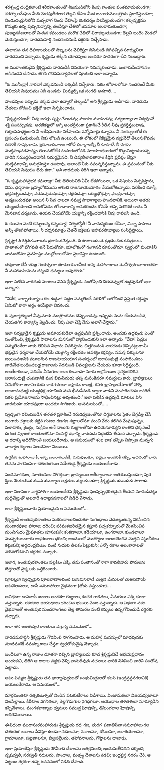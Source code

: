 ﻿శరశ్చంద్ర చంద్రికలాంటి శరీరకాంతులతో శిఖముడిలోని కెంపు కాంతుల పంతమాడుతుండగా; శరత్కాలమేఘం మీది మెరపుతీగలాగ తెల్లని దేహం మీద బంగారుమొలత్రాడు ప్రకాశిస్తుండగా; నిండుచంద్రునిలోని మచ్చలాగ నిండు దేహంపై జింకచర్మం విలసిల్లుతుండగా; కల్పవృక్షము కొమ్మకు ఉన్న పుష్పగుచ్ఛాన్ని తలపిస్తూ చేతిలో జపమాల అలరారుతుండగా; పుణ్యనదీజలాలతో నిండిన కమండలం మరొక చేతిలో విరాజిల్లుతుండగా; తెల్లని జందెం మెడలో మెరుస్తుండగా; నారదమహర్షి నందనందనుడి దగ్గరకు విచ్చేసాడు. 

ఈలాగున తన దేహకాంతులతో దిక్కులను వెలిగిస్తూ దివినుండి దిగివచ్చిన సూర్యునిలా నారదముని వచ్చాడు. కృష్ణుడు తక్కిన యాదవులు అందరూ సాదరంగా లేచి నిలబడ్డారు. 

ఆ మురాంతకుడైన శ్రీకృష్ణుడు నారదుడికి వినయంగా నమస్కరించాడు. బంగారుసింహాసనం ఆసీనుడిని చేసాడు. తగిన గౌరవమర్యాదలతో పూజించి ఇలా అన్నాడు. 

"ఓ మునీంద్రా! నారదా! ఎక్కడనుండి ఇక్కడికి విచ్చేశారు. సకల లోకాలలోనూ సంచరించే మీకు తెలియని విషయము ఏదీ ఉండదు. మిమ్మల్ని ఒక సంగతి అడగాలి.... 

పాండవులు ఇప్పుడు ఎక్కడ ఎలా ఉన్నారో తెల్పండి” అని శ్రీకృష్ణుడు అడిగాడు. నారదుడు చేతులు జోడించి భక్తితో ఇలా విన్నవించాడు. 

“శ్రీకృష్ణభగవాన్! నీవు జగత్తు సృష్టించేవాడవు; మాయా మయుడవు; సర్వకార్యాలూ నిర్వర్తించే శక్తి సంపన్నుడవు. అరణికఱ్ఱలో అగ్ని అంతర్లీనంగా ప్రకాశించే రీతిన నీవు ప్రవర్తిస్తుంటావు. గుర్తింపసాధ్యంకాని నీ అశేషమాయా విశేషాలను ఎన్నోమార్లు కన్నాను. నీ సంకల్పంతోటే ఈ ప్రపంచం పుడుతుంది. నీకు లోబడి ఉంటుంది. ఈ లోకంలో నీకిష్టమైన వస్తువేదో తెలుసుకోవడం ఎవరికీ సాధ్యంకాదు. ప్రమాణమూలంగాతోచే పదార్థాలన్నీ నీ రూపాలే. నీ రూపం ముక్తిసాధనరహస్యం తెలుసుకోలేక సంసారంలోపడి మాయాంధకారంలో కొట్టుమిట్టాడుతున్న వారిని సముద్ధరించడానికి సమర్థమైనది. నీ దివ్యలీలావతారాల కీర్తిని ప్రదీప్తం జేస్తూ ముక్తిమార్గాన్ని అనుగ్రహిస్తూ ఉంటావు. అలాంటి నీకు నమస్కరిస్తున్నాను. ఈ ప్రపంచంలో నీకు తెలియని విషయం లేదు కదా.” అని నారదుడు తిరిగి ఇలా అన్నాడు. 

“ఓ కృష్ణమహాప్రభు! కమలాక్షా! నీకు తెలియనిది ఏమీ లేకపోయినా, ఒక విషయం విన్నవిస్తాను, విను. ధర్మరాజు బ్రహ్మలోకమును ఆశించి రాజసూయయాగం చేయబోతున్నాడు. పరికించి చూస్తే, భక్తవత్సలుడవూ; పరమపురుషుడవూ; రక్షకుడవూ; యజ్ఞభోక్తవూ; ఫలప్రదాతవూ; ఆత్మబంధుడవూ అయిన నీ సేవ చాలదా సమస్త సౌభాగ్యాలు పొందటానికి. అయినా అతడు యజ్ఞంచేయాలని అనుకోవడం లోకాచారాన్ని అనుకరించం కోసమే తప్ప మరొకటి కాదు. నీ మేనబావ ధర్మజుడు. ఆయన చేయబోయే యజ్ఞాన్ని రక్షించడానికి నీవు రావలసి ఉంది. 

ఓ కలువల వంటి కన్నులున్న కన్నయ్యా! విశ్వజ్యోతీ! నీ నామస్మరణం చేసినా, విన్నా పాపాలు అన్నీ తొలగిపోతాయి. నీ దర్శనమాత్రం చేతనే భక్తలకు ఇహపరసౌఖ్యాలు సంసిద్ధిస్తాయి. 

శ్రీకృష్ణా! నీ కీర్తిదిగంతాలను ప్రకాశింపచేస్తుంది. నీ పాదాలనుండి ప్రభవించిన పవిత్రజలం పాతాళంలో భోగవతి అనే పేరుతోనూ, భూలోకంలో గంగానదీ రూపంతోనూ, స్వర్గంలో మందాకినీ నామంతోనూ ప్రవహిస్తూ ముల్లోకాలలోనూ ప్రకాశిస్తూ ఉంటుంది. 

ధర్మరాజు చేసే యజ్ఞ సందర్భంగా భూమండలంమీద ఉన్న మహారాజులు మునీశ్వరులూ అందరూ నీ మహామహిమను దర్శించి ధన్యులు అవుతారు.” 

ఇలా పలికిన నారదుడి మాటలు వినిన శ్రీకృష్ణుడు సంతోషించి చిరునవ్వుతో ఉద్ధవుడితో ఇలా అన్నాడు... 

“వివేక, వాక్చాతుర్యాలు కల ఉద్ధవా! పెద్దల సమ్మతించే సరళిలో ఆలోచించి ప్రస్తుత కర్తవ్యం ఏమిటో బాగా అర్థం అయ్యేలా వివరించు. 

ఓ పుణ్యాత్ముడా! నీవు మాకు మంత్రాంగము చెప్పువాడవు. ఇప్పుడు మనం చేయవలసిన, చేయతగిన కార్యాన్ని వెల్లడించు. నీవు ఎలా చెప్తే నేను అలాగే చేస్తాను.” 

ఇలా సర్వజ్ఞుడైన కృష్ణుడు అమాయకుడిలా ఉద్ధవుడిని ప్రశ్నించాడు. అందుకు ఉద్ధవుడు ఎంతో సంతోషించి, శ్రీకృష్ణుడి పాదాలను మనసులో ధ్యానించుకుని ఇలా అన్నాడు. “దేవా! పెద్దలు సమ్మతించేలా నాకు తెలిసిన విధానం వివరిస్తాను. చిత్తగించండి నారదుడు చెప్పినట్లుగా మీ భక్తుడైన ధర్మరాజు చేయబోయే యజ్ఞాన్ని రక్షించడం ఆవశ్యం కర్తవ్యం. సమస్త దిక్కులనూ జయించడానికి మూలమైన రాజసూయయాగ సందర్భంలో జరాసంధుణ్ణి సంహరించటం. వాడిచేత బంధించబడ్డ రాజులను చెరనుండి విముక్తులను చేయడం కూడా సిద్ధిస్తుంది. అంతేకాకుండా, పదివేల ఏనుగుల బలం కలవాడూ నూరు అక్షౌహిణుల సైన్యంకలిగిన జరాసంధుణ్ణి చంపడానికి మన భీమసేనుడు తప్ప మరింకెవరూ సమర్థులు కారు. బ్రాహ్మణులు ఏమికోరినా జరాసంధుడు కాదనకుండా ఇస్తాడు. కాబట్టి, కపట బ్రాహ్మణవేషాలతో వెళ్ళి ఆజరాసంధుణ్ణి యుద్ధభిక్ష యాచించి మన భీమసేనుడి ద్వారా వాడిని సంహరించడం జరిగితే సకల ప్రయోజనాలను సాధించినట్లు అవుతుంది.” ఇలా పలికిన ఉద్ధవుడి మాటలు విని నారదుడూ యాదవులూ అందరూ పొగిడారు. ఆ సమయంలో..... 

స్వచ్చంగా రచింపబడిన తళతళ ప్రకాశించే గరుడధ్వజంతోనూ దిగ్గజాలను సైతం బెగ్గడిల్ల చేసే బంగారు చక్రాలకు కట్టిన గంటల గణగణ శబ్దాలతోనూ మంచి వేగం కలిగిన మేఘపుష్పం, వలాహకం, శైబ్యం, సుగ్రీవం అనే నాలుగు గుఱ్ఱాలతోనూ ఉదయసూర్యుని కాంతిని ధిక్కరించే దిగంత విశ్రాంత కాంతులతోనూ విలసిల్లే రథాన్ని దారకుడు సిద్దంచేసి తీసుకు వచ్చాడు. శ్రీకృష్ణుడు ఆ రథాన్ని అధిరోహించి బయలుదేరాడు. ఆ సమయంలో శంఖ బాక తప్పెట నిస్సాణ మున్నగు వాద్యాల శబ్దాలు నలుదెసలా నిండాయి. 

ఉగ్రసేన మహారాజుకీ, అన్న బలరాముడికీ, గురువులకూ, పెద్దలు అందరికీ చెప్పి, ఆదరంతో వారు తనను సాగనంపగా చతురంగబల సమేతుడై శ్రీకృష్ణుడు బయలుదేరాడు. 

వందిమాగధుల, సూతజనుల పొగడ్తలూ; బ్రాహ్మణుల ఆశీర్వాదాలూ అతిశయిస్తుండగా; పుర స్త్రీలు మేడలమీద నుంచి ముత్యాల అక్షతలు చల్లుతుండగా; శ్రీకృష్ణుడు ముందుకు సాగాడు. 

ఇలా విలాసంగా వ్యాహాళిగా బయలుదేరిన శ్రీకృష్ణుడు ఫలపుష్పభరితమైన తీయని మామిడిచెట్లు మద్ధిచెట్లుతో అలరారే ఉద్యానవనాలలో విడిది చేసాడు. 

అలా శ్రీకృష్ణులవారు ప్రయాణమైన ఆ సమయంలో... 

శ్రీకృష్ణుడి అంతఃపురకాంతలు మకరందాలుచిందుతూ సుగంధాలు వెదజల్లుతున్న వికసించిన మందారపూల హారాలు ధరించి; పరిమళభరితమైన కస్తూరి పచ్చకర్పూరంతో మేళవించిన మంచిగంధం మైపూతలు పూసుకుని; కంకణాలూ, కడియాలూ, ఉంగరాలూ, కుండలాలూ మున్నగు బంగారు ఆభరణాలు ధరించి; అంచులలో ముత్యాలు అలంకరించిన మెత్తని పట్టుచీరలు కట్టుకుని; అర్ధచంద్రబింబం వంటి నుదుట తిలకం పెట్టుకుని; ఎన్నో రకాల అలంకారాలతో నళినలోచనుని దగ్గరకు వచ్చారు. 

ఇలాగ, అంతఃపురకాంతలు పల్లకీలు ఎక్కి తమ సంతానంతో రాగా కావలివారు పౌరులను బెత్తాలతో ప్రక్కలకు ఒత్తిగించారు. 

పూవిల్తుని స్వచ్ఛమైన పూలబాణాలవంటి మిసమిసలాడే మెత్తని మేనులతో మెఱసిపోయే ఆటవెలదులూ, దాసీ సమూహాలూ వైభవంగా (తోడు వస్తుండగా)... 

ఆవిధంగా దాసదాసీ జనాలు అందరూ గుఱ్ఱాలు, కంచర గాడిదలు, ఏనుగులు ఎక్కి కూడా వస్తున్నారు. రకరకాల ఆయుధాలు ధరించిన భటులు వెంట వస్తున్నారు. ఆ విధంగా సకల వైభవాలతో అంతఃపుర సుందరాంగులు తెల్ల తామరల వంటి కన్నులు ఉన్న గోవిందుడి దగ్గరకు వచ్చారు. 

అలా తన అంతఃపుర కాంతులు వస్తున్న సమయంలో... 

నారదమహర్షిని శ్రీకృష్ణుడు గౌరవించి సాగనంపాడు. ఆ మహర్షి మనస్సులో మాధవునకు మాటిమటికీ నమస్కారాలు చేస్తూ స్వర్గలోకంవైపు వెళ్ళాడు. 

బంధీలుగా ఉన్న రాజుల దూతగా వచ్చిన బ్రాహ్మణుడు కూడ శ్రీకృష్ణునిచే అభయప్రధానం అందుకుని, తిరిగి ఆ రాజుల వద్దకు వెళ్ళి వాసుదేవుడి వచనాలు వారికి వినిపించి వారిని సంతోష పెట్టాడు. 

అటు పిమ్మట శ్రీకృష్ణుడు తన భార్యాపుత్రులతో బంధుమిత్రులతో కలసి (ఇంద్రప్రస్థనగరానికి) బయలుదేరాడు. ఆ సమయంలో.... 

మార్గమంతటా రత్నకంబళ్ళతో నిండిన పటకుటీరాలు విడిశాయి. వింజామరలూ విజయధ్వజాలూ విలసిల్లాయి. కిరీటాల నిగనిగలూ, వెల్లగొడుగుల ధగధగలూ. ఆయుధాల తళతళలూ సూర్యూడిని కప్పివేశాయి. మంగళవాద్యాల ధ్వనులు సముద్ర ఘోషాన్ని, తిమింగలాల ఘోషాన్ని అధిగమించాయి. 

ఈవిధంగా మురాసురసంహారుడు శ్రీకృష్ణుడు రథ, గజ, తురగ, పదాతిసేనా సమూహాలు గల చతురంగ బలాలు సేవిస్తూ ఉండగా నదులనూ, వనాలనూ, కోటలనూ, జలాశయాలనూ, గ్రామాలనూ, పట్టణాలనూ, భిల్లపల్లెలను, తపోవనాలను, గోష్ఠాలను దాటాడు. 

ఇలా ప్రయాణిస్తూ శ్రీకృష్ణుడు సౌవీరాది దేశాలను అతిక్రమించి; ఇందుమతీనదిని దర్శించి; దృషద్వతీ, సరస్వతీ నదులను, పాంచాల, మత్స్య దేశాలను గడచి; ఇంద్రప్రస్థ నగరం చేరి, ఆ పట్టణం దగ్గరగా ఉన్న ఉపవనంలో విడిది చేసాడు. 


